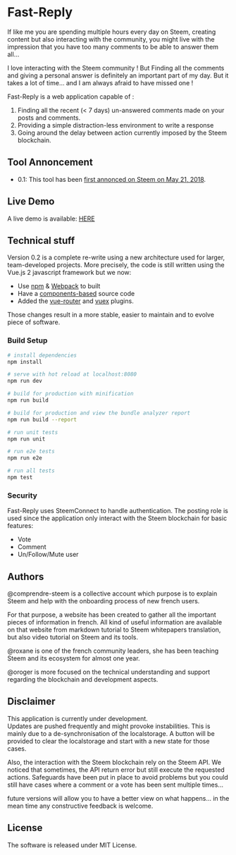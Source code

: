 # Fast-Reply

If like me you are spending multiple hours every day on Steem, creating 
content but also interacting with the community, you might live with the 
impression that you have too many comments to be able to answer them all… 

I love interacting with the Steem community ! But Finding all the comments 
and giving a personal answer is definitely an important part of my day. 
But it takes a lot of time… and I am always afraid to have missed one !

Fast-Reply is a web application capable of :

1. Finding all the recent (< 7 days) un-answered comments made on your 
posts and comments.
2. Providing a simple distraction-less environment to write a response
3. Going around the delay between action currently imposed by the Steem 
blockchain.

## Tool Annoncement

- 0.1: This tool has been [first annonced on Steem on May 21, 2018](https://steemit.com/utopian-io/@roxane/fast-reply-v0-1-never-miss-to-answer-a-comment-again-and-do-it-faster-than-ever).

## Live Demo

A live demo is available: [HERE](http://fast-reply.surge.sh)

## Technical stuff

Version 0.2 is a complete re-write using a new architecture used for 
larger, team-developed projects. More precisely, the code is still written 
using the Vue.js 2 javascript framework but we now:

- Use [npm](https://www.npmjs.com/) & [Webpack](https://webpack.js.org/) to built
- Have a [components-based](https://fr.vuejs.org/v2/guide/components.html) 
source code
- Added the [vue-router](https://router.vuejs.org/) and [vuex](https://vuex.vuejs.org/) plugins. 

Those changes result in a more stable, easier to maintain and to evolve 
piece of software.

### Build Setup

``` bash
# install dependencies
npm install

# serve with hot reload at localhost:8080
npm run dev

# build for production with minification
npm run build

# build for production and view the bundle analyzer report
npm run build --report

# run unit tests
npm run unit

# run e2e tests
npm run e2e

# run all tests
npm test
```


### Security

Fast-Reply uses SteemConnect to handle authentication.
The posting role is used since the application only interact with the
Steem blockchain for basic features:

- Vote
- Comment
- Un/Follow/Mute user

## Authors

@comprendre-steem is a collective account which purpose is to 
explain Steem and help with the onboarding process of new french users.

For that purpose, a website has been created to gather all the 
important pieces of information in french. All kind of useful information 
are available on that website from markdown tutorial to Steem whitepapers
translation, but also video tutorial on Steem and its tools.

@roxane is one of the french community leaders, she has been teaching
Steem and its ecosystem for almost one year.

@oroger is more focused on the technical understanding and support
regarding the blockchain and development aspects.

## Disclaimer

This application is currently under development.  
Updates are pushed frequently and might provoke instabilities.
This is mainly due to a de-synchronisation of the localstorage.
A button will be provided to clear the localstorage and start with
a new state for those cases.

Also, the interaction with the Steem blockchain rely on the Steem API.
We noticed that sometimes, the API return error but still execute the
requested actions. Safeguards have been put in place to avoid problems
but you could still have cases where a comment or a vote has been sent multiple 
times... 

future versions will allow you to have a better view on what happens...
in the mean time any constructive feedback is welcome.

## License

The software is released under MIT License.
